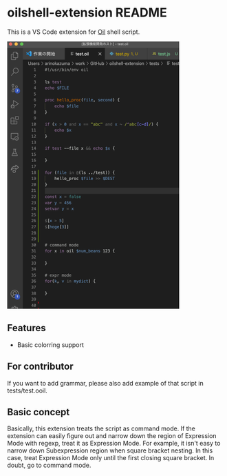 # oilshell-extension README

This is a VS Code extension for [Oil](http://www.oilshell.org/) shell script.

![oil syntax highlight](images/demo.png)


## Features

- Basic colorring support

## For contributor

If you want to add grammar, please also add example of that script in tests/test.ooil.

## Basic concept

Basically, this extension treats the script as command mode.
If the extension can easily figure out and narrow down the region of Expression Mode with regexp, treat it as Expression Mode.
For example, it isn't easy to narrow down Subexpression region when square bracket nesting. In this case, treat Expression Mode only until the first closing square bracket.
In doubt, go to command mode.